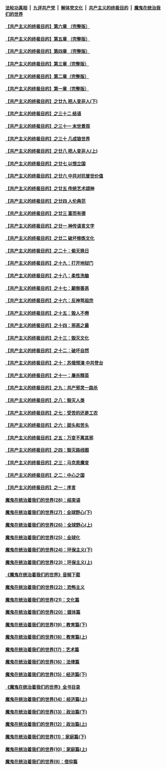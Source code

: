 

####  [法轮功真相](../../../../basic/blob/master/README.md?t=04301001) &nbsp;|&nbsp; [九评共产党](../../../../9ping.md/blob/master/README.md?t=04301001) &nbsp;|&nbsp; [解体党文化](../../../../jtdwh.md/blob/master/README.md?t=04301001)  &nbsp;|&nbsp; [共产主义的终极目的](../../../../gczydzjmd.md/blob/master/README.md?t=04301001) &nbsp;|&nbsp; [魔鬼在统治我们的世界](../../../../mgztzwmdsj.md/blob/master/README.md?t=04301001) 

#### [【共产主义的终极目的】第六章 （完整版）](../pages/nsc422/n11428913.md?t=04301001) 

#### [【共产主义的终极目的】第五章 （完整版）](../pages/nsc422/n11428912.md?t=04301001) 

#### [【共产主义的终极目的】第四章 （完整版）](../pages/nsc422/n11428907.md?t=04301001) 

#### [【共产主义的终极目的】第三章（完整版）](../pages/nsc422/n11428848.md?t=04301001) 

#### [【共产主义的终极目的】第二章（完整版）](../pages/nsc422/n11428831.md?t=04301001) 

#### [【共产主义的终极目的】第一章（完整版）](../pages/nsc422/n11417651.md?t=04301001) 

#### [【共产主义的终极目的】之廿九 把人变非人(下)](../pages/nsc422/n11344140.md?t=04301001) 

#### [【共产主义的终极目的】之三十二 结语](../pages/nsc422/n11360535.md?t=04301001) 

#### [【共产主义的终极目的】之三十一 末世景观](../pages/nsc422/n11351129.md?t=04301001) 

#### [【共产主义的终极目的】之三十 几成狼世界](../pages/nsc422/n11348280.md?t=04301001) 

#### [【共产主义的终极目的】之廿八 把人变非人(上)](../pages/nsc422/n11340492.md?t=04301001) 

#### [【共产主义的终极目的】之廿七 以恨立国](../pages/nsc422/n11336944.md?t=04301001) 

#### [【共产主义的终极目的】之廿六 中共对抗普世价值](../pages/nsc422/n11324785.md?t=04301001) 

#### [【共产主义的终极目的】之廿五 传统艺术颂神](../pages/nsc422/n11296396.md?t=04301001) 

#### [【共产主义的终极目的】之廿四 人伦典范](../pages/nsc422/n11296397.md?t=04301001) 

#### [【共产主义的终极目的】之廿三 富而有德](../pages/nsc422/n11283598.md?t=04301001) 

#### [【共产主义的终极目的】之廿一 神传语言文字](../pages/nsc422/n11263265.md?t=04301001) 

#### [【共产主义的终极目的】之廿二 破坏修炼文化](../pages/nsc422/n11245728.md?t=04301001) 

#### [【共产主义的终极目的】之二十：偷天换日](../pages/nsc422/n11238846.md?t=04301001) 

#### [【共产主义的终极目的】之十九：打开地狱门](../pages/nsc422/n11206376.md?t=04301001) 

#### [【共产主义的终极目的】之十八：柔性洗脑](../pages/nsc422/n11199994.md?t=04301001) 

#### [【共产主义的终极目的】之十七：颠倒善恶](../pages/nsc422/n11179782.md?t=04301001) 

#### [【共产主义的终极目的】之十六：反神骂祖宗](../pages/nsc422/n11166798.md?t=04301001) 

#### [【共产主义的终极目的】之十五：毁人不倦](../pages/nsc422/n11166792.md?t=04301001) 

#### [【共产主义的终极目的】之十四：邪恶之最](../pages/nsc422/n11150249.md?t=04301001) 

#### [【共产主义的终极目的】之十三：毁灭文化](../pages/nsc422/n11135227.md?t=04301001) 

#### [【共产主义的终极目的】之十二：破坏自然](../pages/nsc422/n11135214.md?t=04301001) 

#### [【共产主义的终极目的】之十：苏俄预演 中共登台](../pages/nsc422/n11118424.md?t=04301001) 

#### [【共产主义的终极目的】之十一：屠杀精英](../pages/nsc422/n11118442.md?t=04301001) 

#### [【共产主义的终极目的】之九：共产邪灵一路杀](../pages/nsc422/n11114139.md?t=04301001) 

#### [【共产主义的终极目的】之八：毁灭人类](../pages/nsc422/n11108503.md?t=04301001) 

#### [【共产主义的终极目的】之七：受苦的还是工农](../pages/nsc422/n11101809.md?t=04301001) 

#### [【共产主义的终极目的】之六：甜头和苦头](../pages/nsc422/n11096971.md?t=04301001) 

#### [【共产主义的终极目的】之五：万变不离其邪](../pages/nsc422/n11091285.md?t=04301001) 

#### [【共产主义的终极目的】之四：毁灭路线图](../pages/nsc422/n11086284.md?t=04301001) 

#### [【共产主义的终极目的】之三：马克思魔变](../pages/nsc422/n11061941.md?t=04301001) 

#### [【共产主义的终极目的】之二：中心之国](../pages/nsc422/n11047728.md?t=04301001) 

#### [【共产主义的终极目的】之一：序言](../pages/nsc422/n11086077.md?t=04301001) 

#### [魔鬼在统治着我们的世界(28)：结束语](../pages/nsc422/n10936246.md?t=04301001) 

#### [魔鬼在统治着我们的世界(27)：全球野心(下)](../pages/nsc422/n10928319.md?t=04301001) 

#### [魔鬼在统治着我们的世界(26)：全球野心(上)](../pages/nsc422/n10900318.md?t=04301001) 

#### [魔鬼在统治着我们的世界(25)：全球化](../pages/nsc422/n10788205.md?t=04301001) 

#### [魔鬼在统治着我们的世界(24)：环保主义(下)](../pages/nsc422/n10695307.md?t=04301001) 

#### [魔鬼在统治着我们的世界(23)：环保主义(上)](../pages/nsc422/n10688613.md?t=04301001) 

#### [《魔鬼在统治着我们的世界》音频下载](../pages/nsc422/n10635553.md?t=04301001) 

#### [魔鬼在统治着我们的世界(22)：恐怖主义](../pages/nsc422/n10614727.md?t=04301001) 

#### [魔鬼在统治着我们的世界(21)：文化篇](../pages/nsc422/n10597706.md?t=04301001) 

#### [魔鬼在统治着我们的世界(20)：媒体篇](../pages/nsc422/n10586579.md?t=04301001) 

#### [魔鬼在统治着我们的世界(19)：教育篇(下)](../pages/nsc422/n10564808.md?t=04301001) 

#### [魔鬼在统治着我们的世界(18)：教育篇(上)](../pages/nsc422/n10526970.md?t=04301001) 

#### [魔鬼在统治着我们的世界(17)：艺术篇](../pages/nsc422/n10499093.md?t=04301001) 

#### [魔鬼在统治着我们的世界(16)：法律篇](../pages/nsc422/n10485969.md?t=04301001) 

#### [魔鬼在统治着我们的世界(15)：经济篇(下)](../pages/nsc422/n10469975.md?t=04301001) 

#### [《魔鬼在统治着我们的世界》全书目录](../pages/nsc422/n10464261.md?t=04301001) 

#### [魔鬼在统治着我们的世界(14)：经济篇(上)](../pages/nsc422/n10457370.md?t=04301001) 

#### [魔鬼在统治着我们的世界(13)：政治篇(下)](../pages/nsc422/n10448270.md?t=04301001) 

#### [魔鬼在统治着我们的世界(12)：政治篇(上)](../pages/nsc422/n10444576.md?t=04301001) 

#### [魔鬼在统治着我们的世界(11)：家庭篇(下)](../pages/nsc422/n10440961.md?t=04301001) 

#### [魔鬼在统治着我们的世界(10)：家庭篇(上)](../pages/nsc422/n10435448.md?t=04301001) 

#### [魔鬼在统治着我们的世界(9)：信仰篇](../pages/nsc422/n10432159.md?t=04301001) 

